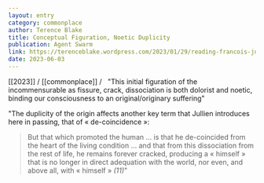 ```yaml
---
layout: entry
category: commonplace
author: Terence Blake
title: Conceptual Figuration, Noetic Duplicity
publication: Agent Swarm
link: https://terenceblake.wordpress.com/2023/01/29/reading-francois-julliens-the-incommensurable-2-introduction-conceptual-figuration-noetic-duplicity/
date: 2023-06-03
---
```


[[2023]] / [[commonplace]] / 
 
"This initial figuration of the incommensurable as fissure, crack, dissociation is both dolorist and noetic, binding our consciousness to an original/originary suffering"

"The duplicity of the origin affects another key term that Jullien introduces here in passing, that of « de-coincidence »:

> But that which promoted the human … is that he de-coincided from the heart of the living condition … and that from this dissociation from the rest of life, he remains forever cracked, producing a « himself » that is no longer in direct adequation with the world, nor even, and above all, with « himself » *(11)*"
